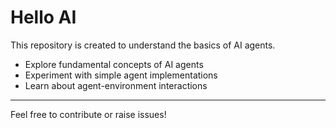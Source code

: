 # Hello AI

This repository is created to understand the basics of AI agents.

- Explore fundamental concepts of AI agents
- Experiment with simple agent implementations
- Learn about agent-environment interactions

---

Feel free to contribute or raise issues!
